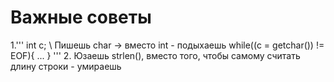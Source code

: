 # Важные советы
1.'''
   int c; \\ Пишешь char -> вместо int - подыхаешь
   while((c = getchar()) != EOF){
    ...
    }
'''
2. Юзаешь strlen(), вместо того, чтобы самому считать длину строки - умираешь
